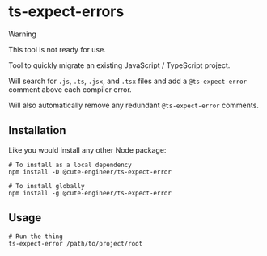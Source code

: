 # ts-expect-errors

> [!WARNING]
> This tool is not ready for use.

Tool to quickly migrate an existing JavaScript / TypeScript project.

Will search for `.js`, `.ts`, `.jsx`, and `.tsx` files and add a
`@ts-expect-error` comment above each compiler error.

Will also automatically remove any redundant `@ts-expect-error` comments.

## Installation

Like you would install any other Node package:
```shell
# To install as a local dependency
npm install -D @cute-engineer/ts-expect-error

# To install globally
npm install -g @cute-engineer/ts-expect-error
```

## Usage

```shell
# Run the thing
ts-expect-error /path/to/project/root
```

